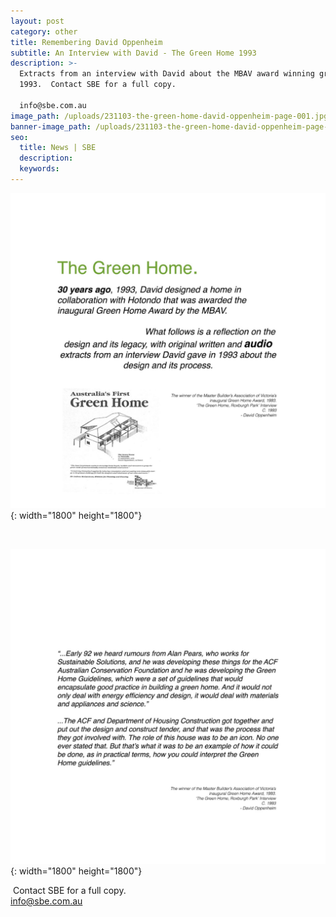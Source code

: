 ```yaml
---
layout: post
category: other
title: Remembering David Oppenheim
subtitle: An Interview with David - The Green Home 1993
description: >-
  Extracts from an interview with David about the MBAV award winning green home,
  1993.  Contact SBE for a full copy.

  info@sbe.com.au  
image_path: /uploads/231103-the-green-home-david-oppenheim-page-001.jpg
banner-image_path: /uploads/231103-the-green-home-david-oppenheim-page-002.jpg
seo:
  title: News | SBE
  description:
  keywords:
---
```

![](/uploads/231103-the-green-home-david-oppenheim-page-003.jpg){: width="1800" height="1800"}

​​​

![](/uploads/231103-the-green-home-david-oppenheim-page-004.jpg){: width="1800" height="1800"}

&nbsp;Contact SBE for a full copy.<br>info@sbe.com.au&nbsp;